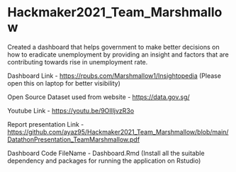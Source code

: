 # Hackmaker2021_Team_Marshmallow

Created a dashboard that helps government to make better decisions on how to eradicate unemployment by 
providing an insight and factors that are contributing towards rise in unemployment rate.

Dashboard Link - https://rpubs.com/Marshmallow1/Insightopedia (Please open this on laptop for better visibility)

Open Source Dataset used from website - https://data.gov.sg/

Youtube Link - https://youtu.be/9OIlljvzR3o

Report presentation Link - https://github.com/ayaz95/Hackmaker2021_Team_Marshmallow/blob/main/DatathonPresentation_TeamMarshmallow.pdf

Dashboard Code FileName - Dashboard.Rmd
(Install all the suitable dependency and packages for running the application on Rstudio)

